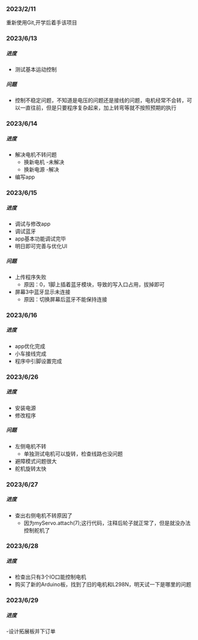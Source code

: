 ### 2023/2/11
重新使用Git,开学后着手该项目

### 2023/6/13 
##### 进度
- 测试基本运动控制
##### 问题
- 控制不稳定问题，不知道是电压的问题还是接线的问题，电机经常不会转，可以一直往前，但是只要程序复杂起来，加上转弯等就不按照预期的执行

### 2023/6/14
##### 进度
- 解决电机不转问题
  - 换新电机 -未解决
  - 换新电源 -解决
- 编写app

### 2023/6/15
##### 进度
- 调试与修改app
- 调试蓝牙
- app基本功能调试完毕
- 明日即可完善与优化UI
##### 问题
- 上传程序失败
  - 原因：0，1脚上插着蓝牙模块，导致的写入口占用，拔掉即可
- 屏幕3中蓝牙显示未连接
  - 原因：切换屏幕后蓝牙不能保持连接

### 2023/6/16
##### 进度
- app优化完成
- 小车接线完成
- 程序中引脚设置完成

### 2023/6/26
##### 进度
- 安装电源
- 修改程序
##### 问题
- 左侧电机不转
  - 单独测试电机可以旋转，检查线路也没问题
- 避障模式问题很大
- 舵机旋转太快

### 2023/6/27
##### 进度
- 查出右侧电机不转原因了
  - 因为myServo.attach(7);这行代码，注释后轮子就正常了，但是就没办法控制舵机了

### 2023/6/28
##### 进度
- 检查出只有3个IO口能控制电机
- 购买了新的Arduino板，找到了旧的电机和L298N，明天试一下是哪里的问题
### 2023/6/29
##### 进度
-设计拓展板并下订单